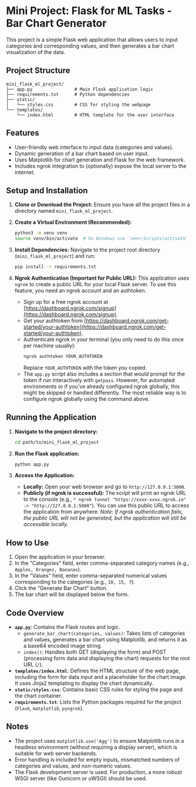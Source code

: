 # Mini Project: Flask for ML Tasks - Bar Chart Generator

This project is a simple Flask web application that allows users to input categories and corresponding values, and then generates a bar chart visualization of the data.

## Project Structure

```
mini_flask_ml_project/
├── app.py                # Main Flask application logic
├── requirements.txt      # Python dependencies
├── static/
│   └── styles.css        # CSS for styling the webpage
└── templates/
    └── index.html        # HTML template for the user interface
```

## Features

- User-friendly web interface to input data (categories and values).
- Dynamic generation of a bar chart based on user input.
- Uses Matplotlib for chart generation and Flask for the web framework.
- Includes ngrok integration to (optionally) expose the local server to the internet.

## Setup and Installation

1.  **Clone or Download the Project:**
    Ensure you have all the project files in a directory named `mini_flask_ml_project`.

2.  **Create a Virtual Environment (Recommended):**
    ```bash
    python3 -m venv venv
    source venv/bin/activate  # On Windows use `venv\Scripts\activate`
    ```

3.  **Install Dependencies:**
    Navigate to the project root directory (`mini_flask_ml_project`) and run:
    ```bash
    pip install -r requirements.txt
    ```

4.  **Ngrok Authentication (Important for Public URL):**
    This application uses `ngrok` to create a public URL for your local Flask server. To use this feature, you need an ngrok account and an authtoken.

    *   Sign up for a free ngrok account at [https://dashboard.ngrok.com/signup](https://dashboard.ngrok.com/signup).
    *   Get your authtoken from [https://dashboard.ngrok.com/get-started/your-authtoken](https://dashboard.ngrok.com/get-started/your-authtoken).
    *   Authenticate ngrok in your terminal (you only need to do this once per machine usually):
        ```bash
        ngrok authtoken YOUR_AUTHTOKEN
        ```
        Replace `YOUR_AUTHTOKEN` with the token you copied.
    *   The `app.py` script also includes a section that *would* prompt for the token if run interactively with `getpass`. However, for automated environments or if you've already configured ngrok globally, this might be skipped or handled differently. The most reliable way is to configure ngrok globally using the command above.

## Running the Application

1.  **Navigate to the project directory:**
    ```bash
    cd path/to/mini_flask_ml_project
    ```

2.  **Run the Flask application:**
    ```bash
    python app.py
    ```

3.  **Access the Application:**
    *   **Locally:** Open your web browser and go to `http://127.0.0.1:5000`.
    *   **Publicly (if ngrok is successful):** The script will print an ngrok URL to the console (e.g., `* ngrok tunnel "https://xxxx-xxxx.ngrok.io" -> "http://127.0.0.1:5000"`). You can use this public URL to access the application from anywhere.
        *Note: If ngrok authentication fails, the public URL will not be generated, but the application will still be accessible locally.*

## How to Use

1.  Open the application in your browser.
2.  In the "Categories" field, enter comma-separated category names (e.g., `Apples, Oranges, Bananas`).
3.  In the "Values" field, enter comma-separated numerical values corresponding to the categories (e.g., `10, 15, 7`).
4.  Click the "Generate Bar Chart" button.
5.  The bar chart will be displayed below the form.

## Code Overview

*   **`app.py`**: Contains the Flask routes and logic.
    *   `generate_bar_chart(categories, values)`: Takes lists of categories and values, generates a bar chart using Matplotlib, and returns it as a base64 encoded image string.
    *   `index()`: Handles both GET (displaying the form) and POST (processing form data and displaying the chart) requests for the root URL (`/`).
*   **`templates/index.html`**: Defines the HTML structure of the web page, including the form for data input and a placeholder for the chart image. It uses Jinja2 templating to display the chart dynamically.
*   **`static/styles.css`**: Contains basic CSS rules for styling the page and the chart container.
*   **`requirements.txt`**: Lists the Python packages required for the project (`Flask`, `matplotlib`, `pyngrok`).

## Notes

*   The project uses `matplotlib.use('Agg')` to ensure Matplotlib runs in a headless environment (without requiring a display server), which is suitable for web server backends.
*   Error handling is included for empty inputs, mismatched numbers of categories and values, and non-numeric values.
*   The Flask development server is used. For production, a more robust WSGI server (like Gunicorn or uWSGI) should be used.

